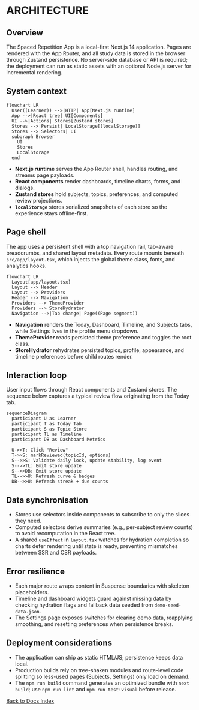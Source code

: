# ARCHITECTURE

## Overview

The Spaced Repetition App is a local-first Next.js 14 application. Pages are rendered with the App Router, and all study data is stored in the browser through Zustand persistence. No server-side database or API is required; the deployment can run as static assets with an optional Node.js server for incremental rendering.

## System context

```mermaid
flowchart LR
  User((Learner)) -->|HTTP| App[Next.js runtime]
  App -->|React tree| UI[Components]
  UI -->|Actions| Stores[Zustand stores]
  Stores -->|Persist| LocalStorage[(localStorage)]
  Stores -->|Selectors| UI
  subgraph Browser
    UI
    Stores
    LocalStorage
  end
```

- **Next.js runtime** serves the App Router shell, handles routing, and streams page payloads.
- **React components** render dashboards, timeline charts, forms, and dialogs.
- **Zustand stores** hold subjects, topics, preferences, and computed review projections.
- **`localStorage`** stores serialized snapshots of each store so the experience stays offline-first.

## Page shell

The app uses a persistent shell with a top navigation rail, tab-aware breadcrumbs, and shared layout metadata. Every route mounts beneath `src/app/layout.tsx`, which injects the global theme class, fonts, and analytics hooks.

```mermaid
flowchart LR
  Layout[app/layout.tsx]
  Layout --> Header
  Layout --> Providers
  Header --> Navigation
  Providers --> ThemeProvider
  Providers --> StoreHydrator
  Navigation -->|Tab change| Page((Page segment))
```

- **Navigation** renders the Today, Dashboard, Timeline, and Subjects tabs, while Settings lives in the profile menu dropdown.
- **ThemeProvider** reads persisted theme preference and toggles the root class.
- **StoreHydrator** rehydrates persisted topics, profile, appearance, and timeline preferences before child routes render.

## Interaction loop

User input flows through React components and Zustand stores. The sequence below captures a typical review flow originating from the Today tab.

```mermaid
sequenceDiagram
  participant U as Learner
  participant T as Today Tab
  participant S as Topic Store
  participant TL as Timeline
  participant DB as Dashboard Metrics

  U->>T: Click "Review"
  T->>S: markReviewed(topicId, options)
  S-->>S: Validate daily lock, update stability, log event
  S-->>TL: Emit store update
  S-->>DB: Emit store update
  TL-->>U: Refresh curve & badges
  DB-->>U: Refresh streak + due counts
```

## Data synchronisation

- Stores use selectors inside components to subscribe to only the slices they need.
- Computed selectors derive summaries (e.g., per-subject review counts) to avoid recomputation in the React tree.
- A shared `useEffect` in `layout.tsx` watches for hydration completion so charts defer rendering until state is ready, preventing mismatches between SSR and CSR payloads.

## Error resilience

- Each major route wraps content in Suspense boundaries with skeleton placeholders.
- Timeline and dashboard widgets guard against missing data by checking hydration flags and fallback data seeded from `demo-seed-data.json`.
- The Settings page exposes switches for clearing demo data, reapplying smoothing, and resetting preferences when persistence breaks.

## Deployment considerations

- The application can ship as static HTML/JS; persistence keeps data local.
- Production builds rely on tree-shaken modules and route-level code splitting so less-used pages (Subjects, Settings) only load on demand.
- The `npm run build` command generates an optimized bundle with `next build`; use `npm run lint` and `npm run test:visual` before release.

[Back to Docs Index](../DOCS_INDEX.md)
